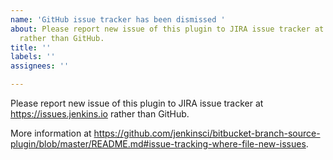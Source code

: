 ```yaml
---
name: 'GitHub issue tracker has been dismissed '
about: Please report new issue of this plugin to JIRA issue tracker at https://issues.jenkins.io
  rather than GitHub.
title: ''
labels: ''
assignees: ''

---
```


Please report new issue of this plugin to JIRA issue tracker at https://issues.jenkins.io rather than GitHub.

More information at https://github.com/jenkinsci/bitbucket-branch-source-plugin/blob/master/README.md#issue-tracking-where-file-new-issues.
